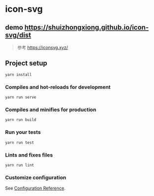 # icon-svg

## demo <https://shuizhongxiong.github.io/icon-svg/dist>

> 参考
> <https://iconsvg.xyz/>

## Project setup
```
yarn install
```

### Compiles and hot-reloads for development
```
yarn run serve
```

### Compiles and minifies for production
```
yarn run build
```

### Run your tests
```
yarn run test
```

### Lints and fixes files
```
yarn run lint
```

### Customize configuration
See [Configuration Reference](https://cli.vuejs.org/config/).

